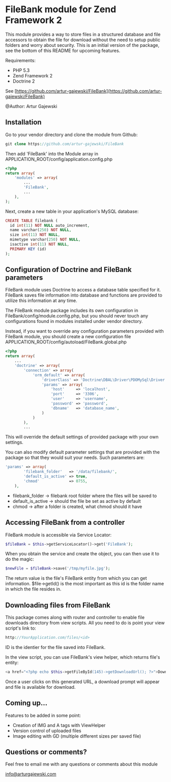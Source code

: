 # FileBank module for Zend Framework 2

This module provides a way to store files in a structured database and file accessors to obtain the file for download without
the need to setup public folders and worry about security. This is an initial version of the package, see the bottom of this README
for upcoming features.

Requirements:

- PHP 5.3
- Zend Framework 2
- Doctrine 2

See [https://github.com/artur-gajewski/FileBank](https://github.com/artur-gajewski/FileBank)

@Author: Artur Gajewski


## Installation

Go to your vendor directory and clone the module from Github:

```php
git clone https://github.com/artur-gajewski/FileBank
```

Then add 'FileBank' into the Module array in APPLICATION_ROOT/config/application.config.php

```php
<?php
return array(
    'modules' => array(
        ...
        'FileBank',
        ...
    ),
);
```
Next, create a new table in your application's MySQL database:

```php
CREATE TABLE filebank (
  id int(11) NOT NULL auto_increment,
  name varchar(250) NOT NULL,
  size int(11) NOT NULL,
  mimetype varchar(250) NOT NULL,
  isactive int(11) NOT NULL,
  PRIMARY KEY (id)
);
```


## Configuration of Doctrine and FileBank parameters

FileBank module uses Doctrine to access a database table specified for it. FileBank saves file information into database and functions are provided to utilize this information at any time.

The FileBank module package includes its own configuration in FileBank/config/module.config.php, but you should never touch any configurations found in modules installed under vendor directory.

Instead, if you want to override any configuration parameters provided with FileBank module, you should create a new configuration file APPLICATION_ROOT/config/autoload/FileBank.global.php

```php
<?php
return array(
    ...
    'doctrine' => array(
        'connection' => array(
            'orm_default' => array(
                'driverClass' => 'Doctrine\DBAL\Driver\PDOMySql\Driver',
                'params' => array(
                    'host'     => 'localhost',
                    'port'     => '3306',
                    'user'     => 'username',
                    'password' => 'password',
                    'dbname'   => 'database_name',
                )
            )
        ),
        ...
```

This will override the default settings of provided package with your own settings.

You can also modify default parameter settings that are provided with the package
so that they would suit your needs. Such parameters are:

```php
'params' => array(
        'filebank_folder'   => '/data/filebank/', 
        'default_is_active' => true,
        'chmod'             => 0755,
    ),
```

- filebank_folder -> filebank root folder where the files will be saved to
- default_is_active -> should the file be set as active by default
- chmod -> after a folder is created, what chmod should it have


## Accessing FileBank from a controller

FileBank module is accessible via Service Locator:

```php
$fileBank = $this->getServiceLocator()->get('FileBank');
```

When you obtain the service and create the object, you can then use it to do the magic:

```php
$newFile = $fileBank->save('/tmp/myfile.jpg');
```

The return value is the file's FileBank entity from which you can get information. $file->getId() is the most important
as this id is the folder name in which the file resides in.

## Downloading files from FileBank

This package comes along with router and controller to enable file downloads directory from view scripts. All
you need to do is point your view script's link to:

```php
http://YourApplication.com/files/<id>
```
ID is the identier for the file saved into FileBank.

In the view script, you can use FileBank's view helper, which returns file's entity:

```php
<a href="<?php echo $this->getFileById(145)->getDownloadUrl(); ?>">Download <?php echo $this->getFileById(145)->getName(); ?></a>
```

Once a user clicks on this generated URL, a download prompt will appear and file is available for download.


## Coming up...

Features to be added in some point:

- Creation of IMG and A tags with ViewHelper
- Version control of uploaded files
- Image editing with GD (multiple different sizes per saved file)


## Questions or comments?

Feel free to email me with any questions or comments about this module

[info@arturgajewski.com](mailto:info@arturgajewski.com)